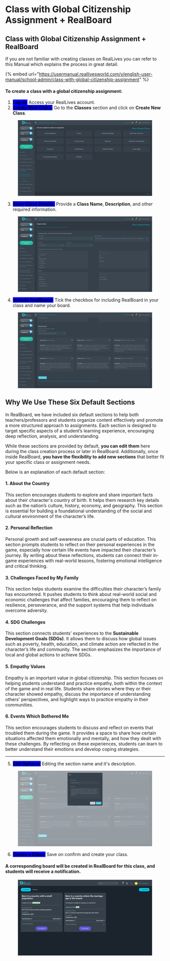 # Class with Global Citizenship Assignment + RealBoard

## Class with Global Citizenship Assignment + RealBoard

If you are not familiar with creating classes on RealLives you can refer to this Manual which explains the process in great detail.

{% embed url="https://usermanual.reallivesworld.com/v/english-user-manual/school-admin/class-with-global-citizenship-assignment" %}

#### To create a class with a global citizenship assignment:

1. <mark style="background-color:blue;">**Log In:**</mark> Access your RealLives account.
2. <mark style="background-color:blue;">**Create New Class:**</mark> Go to the **Classes** section and click on **Create New Class**.

<figure><img src="../.gitbook/assets/Screenshot 2024-09-03 174325.png" alt=""><figcaption></figcaption></figure>

3. <mark style="background-color:blue;">**Enter Class Details:**</mark> Provide a **Class Name**, **Description**, and other required information.

<figure><img src="../.gitbook/assets/Screenshot 2024-09-03 173729.png" alt=""><figcaption></figcaption></figure>

4. <mark style="background-color:blue;">**Include RealBoard:**</mark> Tick the checkbox for including RealBoard in your class and name your board.

<figure><img src="../.gitbook/assets/Screenshot 2024-09-03 174033 (1).png" alt=""><figcaption></figcaption></figure>

## Why We Use These Six Default Sections

In RealBoard, we have included six default sections to help both teachers/professors and students organize content effectively and promote a more structured approach to assignments. Each section is designed to target specific aspects of a student’s learning experience, encouraging deep reflection, analysis, and understanding.

While these sections are provided by default, **you can edit them** here during the class creation process or later in RealBoard. Additionally, once inside RealBoard, **you have the flexibility to add new sections** that better fit your specific class or assignment needs.

Below is an explanation of each default section:

#### 1. **About the Country**

This section encourages students to explore and share important facts about their character's country of birth. It helps them research key details such as the nation’s culture, history, economy, and geography. This section is essential for building a foundational understanding of the social and cultural environment of the character’s life.

#### 2. **Personal Reflection**

Personal growth and self-awareness are crucial parts of education. This section prompts students to reflect on their personal experiences in the game, especially how certain life events have impacted their character’s journey. By writing about these reflections, students can connect their in-game experiences with real-world lessons, fostering emotional intelligence and critical thinking.

#### 3. **Challenges Faced by My Family**

This section helps students examine the difficulties their character’s family has encountered. It pushes students to think about real-world social and economic challenges that affect families, encouraging them to reflect on resilience, perseverance, and the support systems that help individuals overcome adversity.

#### 4. **SDG Challenges**

This section connects students’ experiences to the **Sustainable Development Goals (SDGs)**. It allows them to discuss how global issues such as poverty, health, education, and climate action are reflected in the character’s life and community. The section emphasizes the importance of local and global actions to achieve SDGs.

#### 5. **Empathy Values**

Empathy is an important value in global citizenship. This section focuses on helping students understand and practice empathy, both within the context of the game and in real life. Students share stories where they or their character showed empathy, discuss the importance of understanding others' perspectives, and highlight ways to practice empathy in their communities.

#### 6. **Events Which Bothered Me**

This section encourages students to discuss and reflect on events that troubled them during the game. It provides a space to share how certain situations affected them emotionally and mentally, and how they dealt with these challenges. By reflecting on these experiences, students can learn to better understand their emotions and develop coping strategies.

***



5. <mark style="background-color:blue;">**Edit Options:**</mark> Editing the section name and it's description.

<figure><img src="../.gitbook/assets/Screenshot 2024-09-03 174044.png" alt=""><figcaption></figcaption></figure>

6. <mark style="background-color:blue;">**Create a Class:**</mark> Save on confirm and create your class.

#### A corresponding board will be created in RealBoard for this class, and students will receive a notification.

<figure><img src="../.gitbook/assets/Screenshot 2024-09-05 175713 (1).png" alt=""><figcaption></figcaption></figure>
